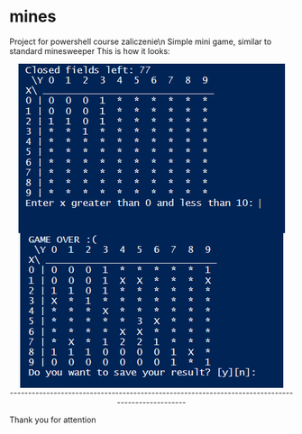 # mines
Project for powershell course zaliczenie\n
Simple mini game, similar to standard minesweeper
This is how it looks:

 

<div align="center">
    <img align="center" src="gameplay.png" style="vertical-align: top;" />
</div>
 

<div align="center">
    <img align="center" src="endgame.png" style="vertical-align: top;" />
</div>

<div align="center">    
-------------------------------------------------------------------------------------------------
</div>

Thank you for attention
